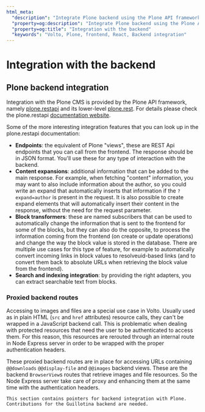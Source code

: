 ```yaml
---
html_meta:
  "description": "Integrate Plone backend using the Plone API framework"
  "property=og:description": "Integrate Plone backend using the Plone API framework"
  "property=og:title": "Integration with the backend"
  "keywords": "Volto, Plone, frontend, React, Backend integration"
---
```


# Integration with the backend

## Plone backend integration

Integration with the Plone CMS is provided by the Plone API framework, namely
[plone.restapi](https://github.com/plone/plone.restapi) and its lower-level
[plone.rest](https://github.com/plone/plone.rest). For details please check
the plone.restapi [documentation website](https://plonerestapi.readthedocs.io/en/latest/).

Some of the more interesting integration features that you can look up in the
plone.restapi documentation:

- **Endpoints**: the equivalent of Plone "views", these are REST Api endpoints
  that you can call from the frontend. The response should be in JSON format.
  You'll use these for any type of interaction with the backend.
- **Content expansions**: additional information that can be added to the main
  response. For example, when fetching "content" information, you may want to
  also include information about the author, so you could write an expand that
  automatically inserts that information if the `?expand=author` is present in
  the request. It is also possible to create expand elements that will
  automatically insert their content in the response, without the need for the
  request parameter.
- **Block transformers**: these are named subscribers that can be used to
  automatically change the information that is sent to the frontend for some of
  the blocks, but they can also do the opposite, to process the information
  coming from the frontend (on create or update operations) and change the way
  the block value is stored in the database. There are multiple use cases for
  this type of feature, for example to automatically convert incoming links in
  block values to resolveuid-based links (and to convert them back to absolute
  URLs when retrieving the block value from the frontend).
- **Search and indexing integration**: by providing the right adapters, you can
  extract searchable text from blocks.

### Proxied backend routes

Accessing to images and files are a special use case in Volto.
Usually used as in plain HTML (`src` and `href` attributes) resource calls, they can't be wrapped in a JavaScript backend call.
This is problematic when dealing with protected resources that need the user to be authenticated to access them.
For this reason, this resources are rerouted through an internal route in Node Express server in order to be wrapped with the proper authentication headers.

These proxied backend routes are in place for accessing URLs containing `@@downloads` `@@display-file` and `@@images` backend views.
These are the backend `BrowserView`s routes that retrieve images and file resources.
So the Node Express server take care of proxy and enhancing them at the same time with the authentication headers.

```{note}
This section contains pointers for backend integration with Plone.
Contributions for the Guillotina backend are needed.
```
